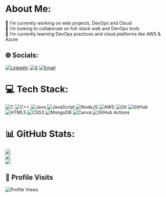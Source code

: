 # About Me:
🔭 I’m currently working on web projects, DevOps and Cloud                  
🤝 I’m looking to collaborate on full-stack web and DevOps tools                                                          
🌱 I’m currently learning DevOps practices and cloud platforms like AWS & Azure                        
  
## 🌐 Socials:
[![LinkedIn](https://img.shields.io/badge/LinkedIn-%230077B5.svg?logo=linkedin&logoColor=white)](https://linkedin.com/in/laxmanadhikari)
[![X](https://img.shields.io/badge/X-black.svg?logo=X&logoColor=white)](https://x.com/lxmnadhk)
[![Email](https://img.shields.io/badge/Email-D14836?logo=gmail&logoColor=white)](mailto:adhikarilaxman441@gmail.com) 

# 💻 Tech Stack:
![C](https://img.shields.io/badge/c-%2300599C.svg?style=for-the-badge&logo=c&logoColor=white)
![C++](https://img.shields.io/badge/c++-%2300599C.svg?style=for-the-badge&logo=c%2B%2B&logoColor=white)
![Java](https://img.shields.io/badge/java-%23ED8B00.svg?style=for-the-badge&logo=openjdk&logoColor=white)
![JavaScript](https://img.shields.io/badge/javascript-%23323330.svg?style=for-the-badge&logo=javascript&logoColor=%23F7DF1E)
![NodeJS](https://img.shields.io/badge/node.js-6DA55F?style=for-the-badge&logo=node.js&logoColor=white)
![AWS](https://img.shields.io/badge/AWS-%23FF9900.svg?style=for-the-badge&logo=amazon-aws&logoColor=white)
![Git](https://img.shields.io/badge/git-%23F05033.svg?style=for-the-badge&logo=git&logoColor=white)
![GitHub](https://img.shields.io/badge/github-%23121011.svg?style=for-the-badge&logo=github&logoColor=white)
![HTML5](https://img.shields.io/badge/html5-%23E34F26.svg?style=for-the-badge&logo=html5&logoColor=white)
![CSS3](https://img.shields.io/badge/css3-%231572B6.svg?style=for-the-badge&logo=css3&logoColor=white)
![MongoDB](https://img.shields.io/badge/MongoDB-%234ea94b.svg?style=for-the-badge&logo=mongodb&logoColor=white)
![Canva](https://img.shields.io/badge/Canva-%2300C4CC.svg?style=for-the-badge&logo=Canva&logoColor=white)
![GitHub Actions](https://img.shields.io/badge/github%20actions-%232671E5.svg?style=for-the-badge&logo=githubactions&logoColor=white)

# 📊 GitHub Stats:
![](https://github-readme-stats.vercel.app/api?username=adhikarilaxman&theme=dark&hide_border=false&include_all_commits=false&count_private=false)<br/>
![](https://nirzak-streak-stats.vercel.app/?user=adhikarilaxman&theme=dark&hide_border=false)<br/>
![](https://github-readme-stats.vercel.app/api/top-langs/?username=adhikarilaxman&theme=dark&hide_border=false&include_all_commits=false&count_private=false&layout=compact)

## 🚀 Profile Visits
![Profile Views](https://komarev.com/ghpvc/?username=adhikarilaxman&label=Profile%20views&color=0e75b6&style=flat)
